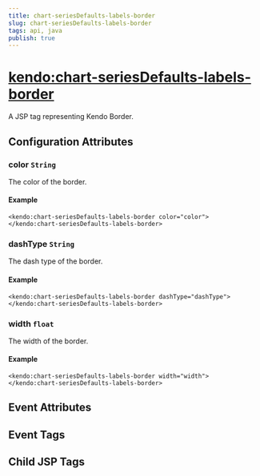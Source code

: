 ```yaml
---
title: chart-seriesDefaults-labels-border
slug: chart-seriesDefaults-labels-border
tags: api, java
publish: true
---
```


# <kendo:chart-seriesDefaults-labels-border>
A JSP tag representing Kendo Border.

## Configuration Attributes


### color `String`

The color of the border.

#### Example
    <kendo:chart-seriesDefaults-labels-border color="color">
    </kendo:chart-seriesDefaults-labels-border>
    

### dashType `String`

The dash type of the border.

#### Example
    <kendo:chart-seriesDefaults-labels-border dashType="dashType">
    </kendo:chart-seriesDefaults-labels-border>
    

### width `float`

The width of the border.

#### Example
    <kendo:chart-seriesDefaults-labels-border width="width">
    </kendo:chart-seriesDefaults-labels-border>
    

## Event Attributes


## Event Tags


## Child JSP Tags


